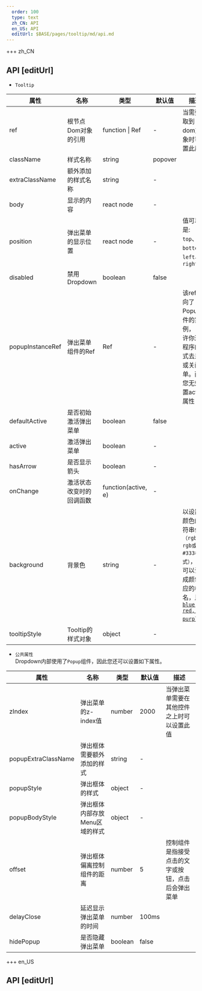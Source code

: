 ```yaml
---   
  order: 100
  type: text
  zh_CN: API
  en_US: API
  editUrl: $BASE/pages/tooltip/md/api.md
---      
```


+++  zh_CN
## API [editUrl]       

- <Code>Tooltip</Code>

| 属性 | 名称 | 类型 | 默认值 | 描述 |
| --- | --- | --- | --- | --- |
| ref | 根节点Dom对象的引用 | function \| Ref | - | 当需要获取到dom对象时可设置此属性 |
| className | 样式名称 | string | popover |  |
| extraClassName | 额外添加的样式名称 | string | - |  |
| body | 显示的内容 | react node | - |  |
| position | 弹出菜单的显示位置 | react node | - | 值可以是: <Code>top</Code>、<Code>bottom</Code>、<Code>left</Code>、<Code>right</Code>  |
| disabled | 禁用Dropdown | boolean | false |  |
| popupInstanceRef | 弹出菜单组件的Ref | Ref | - | 该ref指向了Popup组件的实例， 允许你通过程序的方式去显示或关闭菜单。而且您无效设置active属性  |
| defaultActive | 是否初始激活弹出菜单 | boolean | false |   |
| active | 激活弹出菜单  | boolean | - |   |
| hasArrow | 是否显示箭头  | boolean | - |   |
| onChange | 激活状态改变时的回调函数 | function(active, e) | - |   |
| background | 背景色 | string | - |  以设置为颜色的字符串值<Code>（rgba, rgb或#333格式）</Code>， 也可以设置成颜色对应的样式名，比如<Code>[blue, red, purple](#/docs/colors)</Code>等  |
| tooltipStyle | Tooltip的样式对象 | object | - |   |


- <Code>公共属性</Code>   
  Dropdown内部使用了<Code>Popup</Code>组件，因此您还可以设置如下属性。


| 属性 | 名称 | 类型 | 默认值 | 描述 |
| --- | --- | --- | --- | --- |
| zIndex | 弹出菜单的z-index值 | number | 2000 | 当弹出菜单需要在其他控件之上时可以设置此值 |
| popupExtraClassName | 弹出框体需要额外添加的样式 | string | - |  |
| popupStyle | 弹出框体的样式 | object | - |  |
| popupBodyStyle | 弹出框体内部存放Menu区域的样式 | object | - |  |
| offset | 弹出框体偏离控制组件的距离 | number | 5 | 控制组件是指接受点击的文字或按钮，点击后会弹出菜单 |
| delayClose | 延迟显示弹出菜单的时间 | number | 100ms |  |
| hidePopup | 是否隐藏弹出菜单 | boolean | false |  |


+++ en_US
## API [editUrl]     


